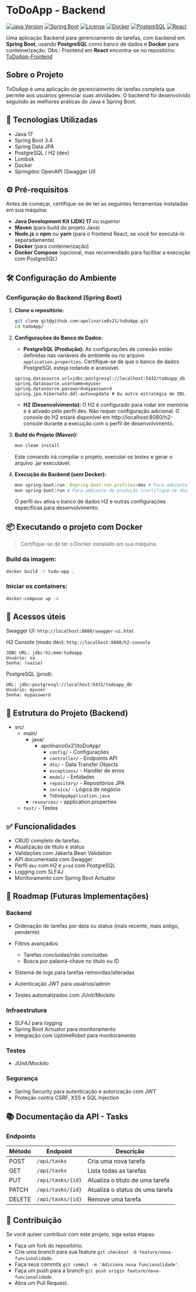 # ToDoApp - Backend


[![Java Version](https://img.shields.io/badge/Java-17-blue.svg)](https://openjdk.org/)
[![Spring Boot](https://img.shields.io/badge/Spring_Boot-3.4-green.svg)](https://spring.io/projects/spring-boot)
[![License](https://img.shields.io/badge/License-MIT-yellow.svg)](https://opensource.org/licenses/MIT)
[![Docker](https://img.shields.io/badge/Docker-20.10.7-blue.svg)](https://www.docker.com/)
[![PostgreSQL](https://img.shields.io/badge/PostgreSQL-14.1-orange.svg)](https://www.postgresql.org/)
[![React](https://img.shields.io/badge/React-17.0.2-lightblue.svg)](https://reactjs.org/)


Uma aplicação Backend para gerenciamento de tarefas, com backend em **Spring Boot**, usando **PostgreSQL** como banco de dados e **Docker** para conteinerização.
Obs.: Frontend em **React** encontra-se no repositório: [ToDoApp-Frontend](https://github.com/apolinario0x21/toDoApp_Frontend)


## Sobre o Projeto
ToDoApp é uma aplicação de gerenciamento de tarefas completa que permite aos usuários gerenciar suas atividades.
O backend foi desenvolvido seguindo as melhores práticas do Java e Spring Boot.


## 🚀 Tecnologias Utilizadas
- Java 17
- Spring Boot 3.4
- Spring Data JPA
- PostgreSQL / H2 (dev)
- Lombok
- Docker
- Springdoc OpenAPI (Swagger UI)


## ⚙️ Pré-requisitos

Antes de começar, certifique-se de ter as seguintes ferramentas instaladas em sua máquina:

- **Java Development Kit (JDK) 17** ou superior
- **Maven** (para build do projeto Java)
- **Node.js** e **npm** ou **yarn** (para o frontend React, se você for executá-lo separadamente)
- **Docker** (para conteinerização)
- **Docker Compose** (opcional, mas recomendado para facilitar a execução com PostgreSQL)


## 🛠️ Configuração do Ambiente

### Configuração do Backend (Spring Boot)

1.  **Clone o repositório:**
    ```bash
    git clone git@github.com:apolinario0x21/toDoApp.git
    cd todoApp/ 
    ```

2.  **Configurações do Banco de Dados:**
    - **PostgreSQL (Produção):** As configurações de conexão estão definidas nas variáveis de ambiente ou no arquivo `application.properties`. Certifique-se de que o banco de dados PostgreSQL esteja rodando e acessível.
    ```
    spring.datasource.url=jdbc:postgresql://localhost:5432/todoapp_db
    spring.datasource.username=myuser
    spring.datasource.password=mypassword
    spring.jpa.hibernate.ddl-auto=update # Ou outra estratégia de DDL
    ```
    - **H2 (Desenvolvimento):** O H2 é configurado para rodar em memória e é ativado pelo perfil dev. Não requer configuração adicional. O console do H2 estará disponível em http://localhost:8080/h2-console durante a execução com o perfil de desenvolvimento.


3. **Build do Projeto (Maven):**
    ```bash
    mvn clean install
    ```
   Este comando irá compilar o projeto, executar os testes e gerar o arquivo .jar executável.


4.  **Execução do Backend (sem Docker):**
    ```bash
    mvn spring-boot:run -Dspring-boot.run.profiles=dev # Para ambiente de desenvolvimento com H2
    mvn spring-boot:run # Para ambiente de produção (certifique-se das configurações do PostgreSQL)
    ```
    O perfil `dev` ativa o banco de dados H2 e outras configurações específicas para desenvolvimento.    


## 📦 Executando o projeto com Docker

> Certifique-se de ter o Docker instalado em sua máquina.

### Build da imagem:

```bash
docker build -t todo-app .
```

### Iniciar os containers:

```bash
docker-compose up -d
```


## 🧪 Acessos úteis
Swagger UI: `http://localhost:8080/swagger-ui.html`

H2 Console (modo dev): `http://localhost:8080/h2-console`

    JDBC URL: jdbc:h2:mem:todoapp
    Usuário: sa
    Senha: (vazio)

PostgreSQL (prod):

    URL: jdbc:postgresql://localhost:5432/todoapp_db
    Usuário: myuser
    Senha: mypassword


## 📂 Estrutura do Projeto (Backend)
- src/
    - main/
        - java/
            - apolinario0x21/toDoApp/
                - `config/` - Configurações
                - `controller/` - Endpoints API
                - `dto/` - Data Transfer Objects
                - `exceptions/` - Handler de erros
                - `model/` - Entidades
                - `repository/` - Repositórios JPA
                - `service/` - Lógica de negócio
                - `ToDoAppApplication.java`
        - `resources/` - application.properties
    - `test/` - Testes


## ✅ Funcionalidades
- CRUD completo de tarefas.
- Atualização de título e status
- Validações com Jakarta Bean Validation
- API documentada com Swagger
- Perfil `dev` com H2 e `prod` com PostgreSQL
- Logging com SLF4J
- Monitoramento com Spring Boot Actuator

## 🔮 Roadmap (Futuras Implementações)
### Backend
- Ordenação de tarefas por data ou status (mais recente, mais antigo, pendente)
- Filtros avançados:

  - Tarefas concluídas/não concluídas
  - Busca por palavra-chave no título ou ID

- Sistema de logs para tarefas removidas/alteradas
- Autenticação JWT para usuários/admin
- Testes automatizados com JUnit/Mockito

### Infraestrutura
- SLF4J para logging
- Spring Boot Actuator para monitoramento
- Integração com UptimeRobot para monitoramento

### Testes
- JUnit/Mockito

### Segurança
- Spring Security para autenticação e autorização com JWT
- Proteção contra CSRF, XSS e SQL Injection


## 📚 Documentação da API - Tasks
### Endpoints

| Método | Endpoint                | Descrição                          |
|--------|-------------------------|------------------------------------|
| POST   | `/api/tasks`            | Cria uma nova tarefa               |
| GET    | `/api/tasks`            | Lista todas as tarefas             |
| PUT    | `/api/tasks/{id}`       | Atualiza o título de uma tarefa    |
| PATCH  | `/api/tasks/{id}`       | Atualiza o status de uma tarefa    |
| DELETE | `/api/tasks/{id}`       | Remove uma tarefa                  |


## 🤝 Contribuição
Se você quiser contribuir com este projeto, siga estas etapas:

- Faça um fork do repositório.
- Crie uma branch para sua feature `git checkout -b feature/nova-funcionalidade`.
- Faça seus commits `git commit -m 'Adiciona nova funcionalidade'`.
- Faça um push para a branch `git push origin feature/nova-funcionalidade`.
- Abra um Pull Request.
